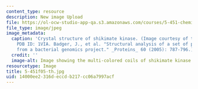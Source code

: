 ```yaml
---
content_type: resource
description: New image Upload
file: https://ol-ocw-studio-app-qa.s3.amazonaws.com/courses/5-451-chemistry-of-biomolecules-i-fall-2005/14000ee2316deccdb217cc06a7997acf_5-451f05-th.jpg
file_type: image/jpeg
image_metadata:
  caption: 'Crystal structure of shikimate kinase. (Image courtesy of the [RCSB PDB](http://www.pdb.org/).
    PDB ID: 1VIA. Badger, J., et al. "Structural analysis of a set of proteins resulting
    from a bacterial genomics project." _Proteins_ 60 (2005): 787-796.)'
  credit: ''
  image-alt: Image showing the multi-colored coils of shikimate kinase.
resourcetype: Image
title: 5-451f05-th.jpg
uid: 14000ee2-316d-eccd-b217-cc06a7997acf
---
```

